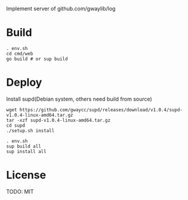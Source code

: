 Implement server of github.com/gwaylib/log

# Build
```
. env.sh
cd cmd/web
go build # or sup build
```

# Deploy
Install supd(Debian system, others need build from source)
```
wget https://github.com/gwaycc/supd/releases/download/v1.0.4/supd-v1.0.4-linux-amd64.tar.gz
tar -xzf supd-v1.0.4-linux-amd64.tar.gz
cd supd
./setup.sh install

. env.sh
sup build all
sup install all
```

# License

TODO: MIT
